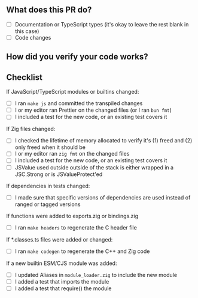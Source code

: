 ## What does this PR do?

<!-- **Please include a textual description of the changes**, example: -->

<!--

This adds a new flag --bail to bun test. When set, it will stop running tests after the first failure. This is useful for CI environments where you want to fail fast.

-->

- [ ] Documentation or TypeScript types (it's okay to leave the rest blank in this case)
- [ ] Code changes

## How did you verify your code works?

<!-- **For code changes, please include automated tests**. Feel free to uncomment the line below -->

<!-- I wrote automated tests -->

## Checklist

<!-- **Please delete the sections which are not relevant, including this line. If there were no code changes, feel free to delete or ignore this section entirely** -->

If JavaScript/TypeScript modules or builtins changed:

- [ ] I ran `make js` and committed the transpiled changes
- [ ] I or my editor ran Prettier on the changed files (or I ran `bun fmt`)
- [ ] I included a test for the new code, or an existing test covers it

If Zig files changed:

- [ ] I checked the lifetime of memory allocated to verify it's (1) freed and (2) only freed when it should be
- [ ] I or my editor ran `zig fmt` on the changed files
- [ ] I included a test for the new code, or an existing test covers it
- [ ] JSValue used outside outside of the stack is either wrapped in a JSC.Strong or is JSValueProtect'ed

If dependencies in tests changed:

- [ ] I made sure that specific versions of dependencies are used instead of ranged or tagged versions

If functions were added to exports.zig or bindings.zig

- [ ] I ran `make headers` to regenerate the C header file

If \*.classes.ts files were added or changed:

- [ ] I ran `make codegen` to regenerate the C++ and Zig code

If a new builtin ESM/CJS module was added:

- [ ] I updated Aliases in `module_loader.zig` to include the new module
- [ ] I added a test that imports the module
- [ ] I added a test that require() the module
